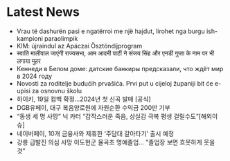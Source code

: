 # Latest News
-  Vrau të dashurën pasi e ngatërroi me një hajdut, lirohet nga burgu ish-kampioni paraolimpik
-  KIM: újraindul az Apáczai Ösztöndíjprogram
-  स्वाति मालीवाल जाएंगी राज्यसभा, आम आदमी पार्टी ने संजय सिंह और एनडी गुप्ता के नाम पर भी लगाया मुहर
-  Кеннеди в Белом доме: датские банкиры предсказали, что ждёт мир в 2024 году
-  Novosti za roditelje budućih prvašića. Prvi put u cijeloj županiji bit će e-upisi za osnovnu školu
-  하이키, 19일 컴백 확정…2024년 첫 신곡 발매 [공식]
-  DGB유페이, 대구 복음양로원에 자원순환 수익금 200만 기부
-  “동생 세 명 사망” 닉 카터 “갑작스러운 죽음, 상실감 극복 평생 걸릴수도”[해외이슈]
-  네이버페이, 10개 금융사와 제휴한 ‘주담대 갈아타기’ 출시 예정
-  강릉 급발진 의심 사망 이도현군 율곡초 명예졸업… "졸업장 보면 흐뭇하게 웃을 것"
